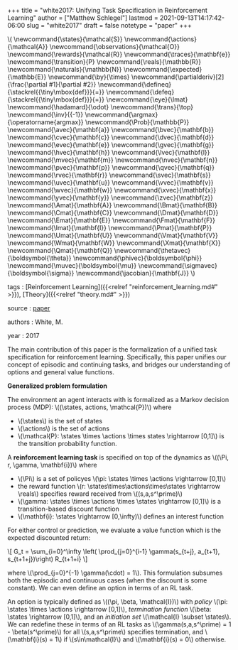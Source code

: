 +++
title = "white2017: Unifying Task Specification in Reinforcement Learning"
author = ["Matthew Schlegel"]
lastmod = 2021-09-13T14:17:42-06:00
slug = "white2017"
draft = false
notetype = "paper"
+++

\\( \newcommand{\states}{\mathcal{S}}
\newcommand{\actions}{\mathcal{A}}
\newcommand{\observations}{\mathcal{O}}
\newcommand{\rewards}{\mathcal{R}}
\newcommand{\traces}{\mathbf{e}}
\newcommand{\transition}{P}
\newcommand{\reals}{\mathbb{R}}
\newcommand{\naturals}{\mathbb{N}}
\newcommand{\expected}{\mathbb{E}}
\newcommand{\by}{\times}
\newcommand{\partialderiv}[2]{\frac{\partial #1}{\partial #2}}
\newcommand{\defineq}{\stackrel{{\tiny\mbox{def}}}{=}}
\newcommand{\defeq}{\stackrel{{\tiny\mbox{def}}}{=}}
\newcommand{\eye}{\Imat}
\newcommand{\hadamard}{\odot}
\newcommand{\trans}{\top}
\newcommand{\inv}{{-1}}
\newcommand{\argmax}{\operatorname{argmax}}
\newcommand{\Prob}{\mathbb{P}}
\newcommand{\avec}{\mathbf{a}}
\newcommand{\bvec}{\mathbf{b}}
\newcommand{\cvec}{\mathbf{c}}
\newcommand{\dvec}{\mathbf{d}}
\newcommand{\evec}{\mathbf{e}}
\newcommand{\gvec}{\mathbf{g}}
\newcommand{\hvec}{\mathbf{h}}
\newcommand{\lvec}{\mathbf{l}}
\newcommand{\mvec}{\mathbf{m}}
\newcommand{\nvec}{\mathbf{n}}
\newcommand{\pvec}{\mathbf{p}}
\newcommand{\qvec}{\mathbf{q}}
\newcommand{\rvec}{\mathbf{r}}
\newcommand{\svec}{\mathbf{s}}
\newcommand{\uvec}{\mathbf{u}}
\newcommand{\vvec}{\mathbf{v}}
\newcommand{\wvec}{\mathbf{w}}
\newcommand{\xvec}{\mathbf{x}}
\newcommand{\yvec}{\mathbf{y}}
\newcommand{\zvec}{\mathbf{z}}
\newcommand{\Amat}{\mathbf{A}}
\newcommand{\Bmat}{\mathbf{B}}
\newcommand{\Cmat}{\mathbf{C}}
\newcommand{\Dmat}{\mathbf{D}}
\newcommand{\Emat}{\mathbf{E}}
\newcommand{\Fmat}{\mathbf{F}}
\newcommand{\Imat}{\mathbf{I}}
\newcommand{\Pmat}{\mathbf{P}}
\newcommand{\Umat}{\mathbf{U}}
\newcommand{\Vmat}{\mathbf{V}}
\newcommand{\Wmat}{\mathbf{W}}
\newcommand{\Xmat}{\mathbf{X}}
\newcommand{\Qmat}{\mathbf{Q}}
\newcommand{\thetavec}{\boldsymbol{\theta}}
\newcommand{\phivec}{\boldsymbol{\phi}}
\newcommand{\muvec}{\boldsymbol{\mu}}
\newcommand{\sigmavec}{\boldsymbol{\sigma}}
\newcommand{\jacobian}{\mathbf{J}}
\\)

tags
: [Reinforcement Learning]({{<relref "reinforcement_learning.md#" >}}), [Theory]({{<relref "theory.md#" >}})

source
: [paper](https://dl.acm.org/citation.cfm?id=3306068)

authors
: White, M.

year
: 2017

The main contribution of this paper is the formalization of a unified task specification for reinforcement learning. Specifically, this paper unifies our concept of episodic and continuing tasks, and bridges our understanding of options and general value functions.

**Generalized problem formulation**

The environment an agent interacts with is formalized as a Markov decision process (MDP): \\((\states, actions, \mathcal{P})\\) where

-   \\(\states\\) is the set of states
-   \\(\actions\\) is the set of actions
-   \\(\mathcal{P}: \states \times \actions \times states \rightarrow [0,1]\\) is the transition probability function.

A **reinforcement learning task** is specified on top of the dynamics as \\((\Pi, r, \gamma, \mathbf{i})\\) where

-   \\(\Pi\\) is a set of policyes \\(\pi: \states \times \actions \rightarrow [0,1]\\)
-   the reward function \\(r: \states\times\actions\times\states \rightarrow \reals\\) specifies reward received from \\((s,a,s^\prime)\\)
-   \\(\gamma: \states \times \actions \times \states \rightarrow [0,1]\\) is a transition-based discount function
-   \\(\mathbf{i}: \states \rightarrow [0,\infty)\\) defines an interest function

For either control or prediction, we evaluate a value function which is the expected discounted return:

\\[ G\_t = \sum\_{i=0}^\infty \left( \prod\_{j=0}^{i-1} \gamma(s\_{t+j}, a\_{t+1}, s\_{t+1+j})\right) R\_{t+1+i} \\]

where \\(\prod\_{j=0}^{-1} \gamma(\cdot) = 1\\). This formulation subsumes both the episodic and continuous cases (when the discount is some constant). We can even define an option in terms of an RL task.

An option is typically defined as \\((\pi, \beta, \mathcal{I})\\) with _policy_ \\(\pi: \states \times \actions \rightarrow [0,1]\\), _termination function_ \\(\beta: \states \rightarrow [0,1]\\), and an _initiation set_ \\(\mathcal{I} \subset \states\\). We can redefine these in terms of an RL tasks as \\(\gamma(s,a,s^\prime) = 1 - \beta(s^\prime)\\) for all \\(s,a,s^\prime\\) specifies termination, and \\(\mathbf{i}(s) = 1\\) if \\(s\in\mathcal{I}\\) and \\(\mathbf{i}(s) = 0\\) otherwise.
